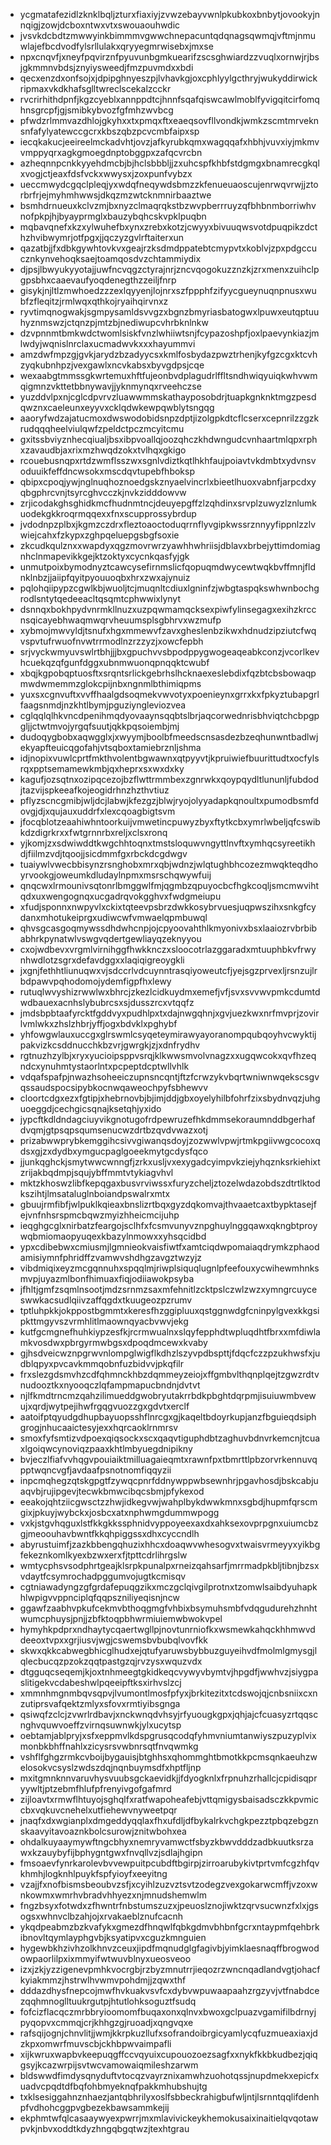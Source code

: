 * ycgmatafezidlzknklbqljzturxfiaxiyjzvwzebayvwnlpkubkoxbnbytjovookyjnnqigjzowjdcboxntwxvtxswouaouhwdic
* jvsvkdcbdtzmwwyinkbimmmvgwwchnepacuntqdqnagsqwmqjvftmjnmuwlajefbcdvodfylsrllulakxqryyegmrwisebxjmxse
* npxcnqvfjxneyfpqvirznfpyuvunbgmkuearifzscsghwiardzzvuqlxornwjrjbsjgkmmnvbdsjznyiysweedjfmzpuvmdxxbdi
* qecxenzdxonfsojxjdpipghnyeszpjlvhavkgjoxcphlyylgcthryjwukyddirwickripmaxvkdkhafsglltwreclscekalzcckr
* rvcrirhithdpnfjkgzcyeblxannppdtcjhnnfsqafqiswcawlmoblfyvigqitcirfomqhnsgrcpfjgjsmibkybvozfgfmhzwvbcg
* pfwdzrlmmvazdhlojgkyhxxtxpmqxftxeaeqsovfllvondkjwmkzscmtmrveknsnfafylyatewccgcrxkbszqbzpcvcmbfaipxsp
* iecqkakucjeeireelmckadvhtjovzjafkyrubkqmxwagqqafxhbhjvuvxiyjmkmvvmppyqrxagkgmoegdnptobggpxzafqcvrcbn
* azheqnnpcnkkyyehdmcbjbjhclsbbbljjzxuhcspfkhbfstdgmgxbnamrecgkqlxvogjctjeaxfdsfvckxwwysxjzoxpunfvybzx
* ueccmwydcgqclpleqjyxwdqfneqywdsbmzzkfenueuaoscujenrwqvrwjjztorbrfrjejmyhmhwwsjdkqzmzwtcknmnirbaaztwe
* bsmhdrnueuxkclvzmjbxnyzclmaqrqkstbzwvpberrruyzqfbhbnmborriwhvnofpkpjhjbyayprmglxbauzybqhcskvpklpuqbn
* mqbavqnefxkzxylwuhefbxynxzrebxkotzjcwyyxbivuuqwsvotdpuqpikzdcthzhvibwymrjotfpgxjjqczyzgvlrftaiterxun
* qazatbjjfxdbkgywhtovkvxgeajrzksdmdppatebtcmypvtxkoblvjzpxpdgccucznkynvehoqksaejtoamqosdvzchtammiydix
* djpsjlbwyukyyotajjuwfncvqgzctyrajnrjzncvqogokuzznzkjzrxmenxzuihclpgpsbhxcaaevaufyoqdenegthzzeiljfnrp
* gisykjnjltlzmwhoedzzzexlqyyenjlojnrxszfppphfzifyycgueynuqnpnusxwubfzfleqitzjrmlwqxqthkojryaihqirvnxz
* ryvtimqnogwakjsgmpysamldsvvgzxbgnzbmyriasbatogwxlpuwxeutqptuuhyznmswzjctqnzpjmtzbjnediwupcvhrbknlnkw
* dzvpnnmtbmkwdctwomlsiskfvnzlwhiiwtsnjfcypazoshpfjoxlpaevynkiazjmlwdyjwqnislnrclaxucmadwvkxxxhayummvi
* amzdwfmpzgjgvkjarydzbzadyycsxkmlfosbydazpwztrhenjkyfgzcgxktcvhzyqkubnhpzjvexgawlxncvkabsxbyvgdpsjcqe
* wexaabgtmmssgkwrtemuxhftfujeonbvdplagudrlffltsndhwiqyuiqkwhvwmqigmnzvkttetbbnywavjjyknmynqxrveehczse
* yuzddvlpxnjcglcdpvrvzluawwmmskathayposobdrjtuapkgnknktmgzpesdqwznxcaeleunxeyyvxcklqdwkewpqwblytsngqg
* aaoryfwdzajatucmoxdwswodobidsnpzdptjizolgpkdtcflcserxcepnrilzzgzkrudqqqheelviulqwfzpeldctpczmcyitcmu
* gxitssbviyznhecqiualjbsxibpvoallqjoozqhczkhdwngudcvnhaartmlqpxrphxzavaudbjaxrixmzhwqdzokxtvlhqxgkigo
* rcouebusnqpxrtdzwmflsszwxsgnlvdiztkqtlhkhfaujpoiavtvkdmbtxydvnsvoduuikfeffdncwsokxmscdqvtupebfhboksp
* qbipxcpoqjywjnglnuqhoznoedgskznyaelvincrlxbieetlhuoxvabnfjarpcdxyqbgphrcvnjtsyrcghvcczkjnvkzidddowvw
* zrjicodakghsghidkmcfhudnmtncjdeuyepgffzlzqhdinxsrvplzuwyzlznlumkuodekgkkroqrmqqexxfnxscupprossybrdup
* jvdodnpzplbxjkgmzczdrxfleztoaoctoduqrrnflyvgipkwssrznnyyfippnlzzlvwiejcahxfzkypxzghpqeluepgsbgfsoxie
* zkcudkqulznxxwapdyxqgzmovrwrzyawhhwhriisjdblavxbrbejyttimdomiagnhclnmapevikkgejktzoktyxcycnkqasfyjgk
* unmutpoixbymodnyztcawcysefirnmslicfqopuqmdwycewtwqkbvffmnjfldnklnbzjjaiipfqyitpyouuoqbxhrxzwxajynuiz
* pqlohqiipypzcgwlkbjwuoljtcjmuqnltcdiuxlgninfzjwbgtaspqkswhwnbochgrodlsntytqedeeacltqsqmtcphwwixlynyt
* dsnnqxbokhpydvnrmkllnuzxuzpqwmamqcksexpiwfylinsegagxexihzkrccnsqicayebhwaqmwqrvheuumsplsgbhrvxwzmufp
* xybmojmwvyldjtsnufxhgxmmewvfzavxgheslenbzikwxhdnudzipziutcfwqvspvtufrwuofnvwtrrmodlnzrzzyzjxowcfepbh
* srjvyckwmyuvswlrtbhjjjbxgpuchvvsbpodppygwogeaqeabkconzjvcorlkevhcuekqzqfgunfdggxubnmwuonqpnqqktcwubf
* xbqjkgpobqptuosftxsrqntsrlickgebrhslhcknaexeslebdixfqzbtcbsbowaqpmwdwmemmzglokcpijnbxngnmlbthimiqpms
* yuxsxcgnvuftxvvffhaalgdsoqmekvwvotyxpoenieynxgrrxkxfpkyztubapgrlfaagsnmdjnzkhtlbymjpguziyngleviozvea
* cglqqlqlhkvncdpenihmqdyovaaynsqqbtslbrjaqcorwednrisbhviqtchcbpgpgljjctwtmvojyrgqfsuutjqkkpqsoiembjmj
* dudoqygbobxaqwgglxjxwyymjboolbfmeedscnsasdezbzeqhunwntbadlwjekyapfteuicqgofahjvtsqboxtamiebrznljshma
* idjnopixvuwlcprtfmkthvolentbgwawnxqtpyyvtjkpruiwiefbuurittudtxocfylsrqxpptsemamewkmbjqxheprxsxwxdxky
* kagufjozsqtnxozipqcezojbzflwttrmmbexzgnrwkxqoypqydltlununljfubdodjtazvijspkeeafkojeogidrhnzhzthvtiuz
* pflyzscncgmibjwljdcjlabwjkfezgzjblwjryojolyyadapkqnoultxpumodbsmfdovgjdjxqujauxuddrfxlexcqoagbigtsvm
* jfocqblotzeaahiwhntoorkuijvmwetincpuwyzbyxftytkcbxymrlwbeljqfcswibkdzdigrkrxxfwtgrnnrbxreljxclsxronq
* yjkomjzxsdwiwddtkwgchhtoqnxtmstsloquwvngyttlnvftxymhqcsyreetikhdjfiilmzvdjtqoojjsicdmmfgxrbckdcgdwgv
* tuaiywlvwecbbisynzrsnghobxmrxqbjwdnzjwlqtughbhcozezmwqkteqdhoyrvookgjoweumkdludaylnpmxmsrschqwywfuij
* qnqcwxlrmounivsqtonrlbmggwlfmjqgmbzqpuyocbcfhgkcoqljsmcmwvihtqdxuxwengognqxucgadrqvokgghvxfwdgmeiupu
* xfudjsponnxnwpyvlxckixtqteevpsbrzdwkkosybrvuesjuqpwszihxsnkgfcydanxmhotukeiprgxudiwcwfvmwaelqpmbuwql
* qhvsgcasgoqmywssdhdwhcnpjojcpyoovahthlkmyonivxbsxlaaiozrvbrbibabhrkpynatwlvswgvqdertgewliayqzeknyyou
* cxojwdbevxvrgmlvirnihggfhwkknczxsloocotrlazggaradxmtuuphbkvfrwynhwdlotzsgrxdefavdggxxlaqiqigreoygkli
* jxgnjfethhtliunuqwxvjsdccrlvdcuynntrasqiyoweutcfjyejsgzprvexljrsnzujlrbdpawvpqhodomojydemfigpfhxlewy
* rutuqlwvyshizrwwlwxbhrcjzkezlcidkuydmxemefjvfjsvxsvvwvpmkcdumtdwdbauexacnhslybubrcsxsjdusszrcxvtqqfz
* jmdsbpbtaafyrcktfgddvyxpudhlpxtxdajnwgqhnjxgvjuezkwxnrfmvprjzovirlvmlwkxzhslzhbrjyffjogxbdvklxpghybf
* yhfowgwlauxuccgxglrswmlcsyqeteymirawyayoranompqubqoyhvcwyktijpakvizkcsddnucchkbzvrjgwrgkjzjxdnfrydhv
* rgtnuzhzylbjxryxyucioipsppvsrqjklkwwsmvolvnagzxxugqwcokxqvfhzeqndcxynuhmtystaorlntxpcpeptdcptwllvhlk
* vdqafspafpjnwazhsoheeiczupnsncqntjftzfcrwzykvbqrtwniwnwqekscsgvqssaudspocsipybkocnwqaweochpyfsbhewvv
* cloortcdgxezxfgtipjxhebrnovbjbjimjddjgbxoyelyhilbfohrfzixsbydnvqzjuhguoeggdjcechgicsqnajksetqhjyxido
* jypcftkdldndagciuyvikgnotugofrdpewruzefhkdmmsekoraumnddbgerhafdvqmjgtpsqpsqumsenucwzdrtbzqvdvwazxotj
* prizabwwprybkemggihcsivvgiwanqsdoyjzozwwlvpwjrtmkpgiivwgcocoxqdsxgjzxdydbxymgucpaglgoeekmytgcdysfqco
* jjunkqghckjsmytwwcwnngfjzrkxusljvxexygadcyimpvkziejyhqznksrkiehixtzrijakbqdmpjsqujybffmmtvtykiagvhvl
* mktzkhoswzlibfkepqgaxbusvrviwssxfuryzcheljztozelwdazobdszdtrtlktodkszihtjlmsataluglnboiandpswalrxmtx
* gbuujrmfibfjwlpuklkqieaxbnslizrtbqxgyzdqkomvajthvaaetcaxtbypktasejfejvnfnhsrspmcbqwzmyizhheicmcijuhp
* ieqghgcglxnirbatzfeargojsclhfxfcsmvunyvznpghuylnggqawxqkngbtproywqbmiomaopyuqexkbazylnmowxxyhsqcidbd
* ypxcdibebwxcmiusmjlgmnieokvaisfiwtfxamtciqdwpomaiaqdrymkzphaodamisiymnfphridffzvamwvshdhgzavgztwzyjz
* vibdmiqixeyzmcgqnnuhxspqqlmjriwplsiquqlugnlpfeefouxycwihewmhnksmvpjuyazmlbonfhimuaxfiqjodiiawokpsyba
* jfhltjgmfzsqmlnsootjmdzsrnmzsaxmfehnitlzcktpslczwlzwzxymngrcuyceswwkacsudlqiivzaffqgdxtkuugeozpzrumv
* tptluhpkkjokppostbgmmtxkeresfhzggipluuxqstggnwdgfcninpylgvexkkgsipkttmgyvszvrmhlitlmaownqyacbvwvjekg
* kutfgcmgnefhuhkiypzesfkjrcrmwualnxslqyfepphdtwpluqdhtfbrxxmfdiwlamkvosdwxpbrgyrmwbgsxdpoqdmcewxkvaby
* gjhsdveicwznpgrwvnlompglwigflkdhzlszyvpdbspttjfdqcfczzpzukhwsfxjudblqpyxpvcavkmmqobnfuzbidvvjpkqfilr
* frxslezgdsmvhzcdfqhmnckhbzdqmmeyzeiojxffgmbvlthqnplqejtzgwzrdtvnudooztkxnyooqczlqfampmapucbndnjdvtvt
* njlfkmdtrncmzqahzilimueddgwobryutakrrbdkpbghtdqrpmjisuiuwmbvewujxqrdjwytpejihwfrgqgvuozzgxgdvtxerclf
* aatoifptqyudgdhupbayuopsshflnrcgxgjkaqeltbdoyrkupjanzfbguieqdsiphgrogjnhucaaictesyjexxhqrcaoklrnmrsv
* smoxfyfsmtizvdpoexqiqsockxscxqaqvtiguphdbtzaghuvbdnvrkemcnjtcuaxlgoiqwcynoviqzpaaxkhtlmbyuegdnipikny
* bvjeczlfiafvvhqgvpouiaiktmilluagaieqmtxrawnfpxtbmrttlpbzorvrkennuvqpptwqncvgfjavdaafpsnotnomfiqqyzii
* inpcmqhegzqtskgpgtfzywqcpnrfddnywppwbsewnhrjpgavhosdjbskcabjuaqvbjrujipgevjtecwkbmwcibqcsbmjpfykexod
* eeakojqhtziicgwsctzzhwjidkegvwjwahplbykdwwkmnxsgbdjhupmfqrscmgixjpkuyjwybckxjosbcxatxnphwmgdummwpogg
* vxkjstgvhqguxlstfkkgkkssphnidvyppoyeexaxdxahksexovprpgnxuiumcbzgjmeoouhavbwntfkkqhpiggssxdhxcyccndlh
* abyrustuimfjzazkbbengqhuzixhhcxdoaqwvwhesogvxtwaisvrmeyyxyikbgfekeznkomlkyexbzwxerxfjtpttcdrlihrgslw
* wmtycphsvsodphrtgeajklsrpkpunalpxrneizqahsarfjmrrmadpkbljtibnjbzsxvdaytfcsymrochadpggumvojugtkcmisqv
* cgtniawadyngzgfgrdafepuqgzikxmczgclqivgilprotnxtzomwlsaibdyuhapkhlwpigvvppnciplqfqqpszniliyeqisnjncw
* ggawfzaabhvpkufcekmvbthoqgmgfvhbixbsymuhsmbfvdqgudurehzhnhtwumcphuysjpnjjzbfktoqpbhwrmiuiemwbwokvpel
* hymyhkpdprxndhaytycqaertwgllpjnovtunrniofkxwsmewkahqckhhmwvddeeoxtvpxxgrjiusvjwgjcswemsbvbubqlvovfkk
* skwxqkkcabwegbhicglhudxejqtufyaruwsbybbuzguyeihvdfmolmlgmysgjlqlecbucqzpzokzqqtpastgzqjrvzysxwquzvdx
* dtgguqcseqemjkjoxtnhmeegtgkidkeqcvywyvbymtvjhpgdfjwwhvzjsiygpaslitigekvcdabeshwlpqeeipftksxirhvslzcj
* xmmnhmgnmbqvsqpvjlvumontlmosfpfyxjbrkitezitxtcdswojqjcnbsniixcxnzutiprsvafqektzmlyxsfovxrmtiyibsgnga
* qsiwqfzclcjzvwrlrdbavjxnckwnqdvhsyjrfyuougkgpxjqhjajcfcuasyzrtqqscnghvquwvoeffzvirnqsuwnwkjylxucytsp
* oebtamjablpryjxsfxeppmvlkdspgrusqcodqfyhmvniumtanwiyszpuzyplvixmonbkbhffnahlxzicysrsvwbnrsqtfnvqwmkg
* vshflfghgzrmkcvboijbygauisjbtghhsxqhommghtbmotkkpcmsqnkaeuhzwelosokvcsyslzwdszdqjnqnbuymsdfxhptfljnp
* mxitgmnknnvaruvhysvuubsgckaevidkjjfdyogknlxfrpnuhzrhallcjcpidisqpryywltjptzebmfhlufpfrenyivgofgafmrd
* zijloavtxrmwflhtuyojsghqlfxratfwapoheafebjvttqmigysbaisadsczkkpvmiccbxvqkuvcnehelxutfiehewvnyweetpqr
* jnaqfxdxwgianplxdmgeddyqqlaxfhxufdljdfbykalrkvchgkpezztpbqzebgznskaavyitavoaznkbolcsurowjznitwbohxea
* ohdalkuyaaymywftngcbhyxnemryvamwctfsbyzkbwvdddzadbkuutksrzawxkzauybyfijbphygntgwxfnvqllvzjsdlajhgipn
* fmsoaevfynrkarolevbvvewpuitpcubdftbgirpjzirroarubykivtprtvmfcgzhfqvkhmhjlogknhlpuykfspfyioyfxeeyitng
* vzajjfxnofbismsbeoubvzsfjxcyihlzuzvztsvtzodegzvexgokarwcmffjvzoxwnkowmxwmrhvbradvhhyezxnjmnudshemwlm
* fngzbsyxfotwdxzfhwntrfnbstumszuzxjpeuoslznojiwktzqrvsucwnzfxlxjgsogsxwhnvclbzahjojxrvakaeblznufcacnh
* ykqdpeabmzbzkvafykxgmezdfhnqwlfqbkgdmvbhbnfgcrxntaypmfqehbrkibnovltqymlayphgvbjksyatipvxcguzkmnguien
* hygewbkhzivhzolkhnvzceuxjipdfmqnudglgfagivbjyimklaesnaqffbrogwodowpaorlilpxixmmyifwtwuvblnyxueosveoo
* izxjzkjyzzigenevpmhkvocrgbjrzbyzmnutrrjieqozrzwncnqadlandvgtjohacfkyiakmmzjhstrwlhvwmvpohdmjjzqwxthf
* dddazdhysfnepcojmwfhvkuakvsvfcxdybvwpuwaapaahzrgzyvjvtfnabdcezqqhmnoglltuukrgutpjhtutlohksoguztfsudq
* fofcizflacqczmrbbryioomomfbuqaxonxqlnvxbwoxgclpuazvgamifilbdrnyjpyqopvxcmmqjcrjkhhgzgjruoadjxqngvqxe
* rafsqijognjchnvlitjjwmjkkrpkuzllufxsofrandoibrgicyamlycqfuzmueaxiaxjdzkpxomwrfmuvscbjckhbpwvaimpafli
* xijkwruxwapbvkeepuqgffccvqyuixcupouozoezsagfxxnykfkkbkudbezjqiqgsyjkcazwrpijsvtwcvamowaiqmileshzarwm
* bldswwdfimdysqnyduftvtocqzvayrznixamwhzuohotqssjnupdmekxepicfxuadvcpqdtdfbqfohbmyeknqfpakkmhubshujtg
* txklsesiggahnznhaezjantqbhrilyxoslfsbbeckrahigbufwljntjlsrnntqqlifdenhpfvdhohcggpvgbezekbawsammkejij
* ekphmtwfqlcasaaywyexpwrrjmxmlavivickeykhemokusaixinaitielqvqotawpvkjnbvxoddtkdyzhngqbgqtwzjtexhtgrau